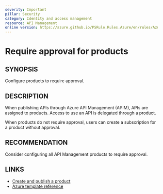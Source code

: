 ```yaml
---
severity: Important
pillar: Security
category: Identity and access management
resource: API Management
online version: https://azure.github.io/PSRule.Rules.Azure/en/rules/Azure.APIM.ProductApproval/
---
```


# Require approval for products

## SYNOPSIS

Configure products to require approval.

## DESCRIPTION

When publishing APIs through Azure API Management (APIM), APIs are assigned to products.
Access to use an API is delegated through a product.

When products do not require approval, users can create a subscription for a product without approval.

## RECOMMENDATION

Consider configuring all API Management products to require approval.

## LINKS

- [Create and publish a product](https://docs.microsoft.com/azure/api-management/api-management-howto-add-products)
- [Azure template reference](https://docs.microsoft.com/azure/templates/microsoft.apimanagement/2019-12-01/service/products)
